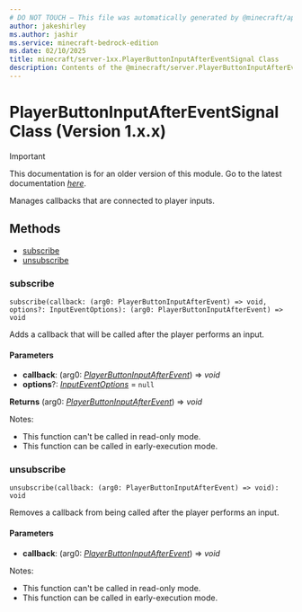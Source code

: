 ```yaml
---
# DO NOT TOUCH — This file was automatically generated by @minecraft/api-docs-generator, to report problems file an issue at https://github.com/Mojang/minecraft-scripting-libraries
author: jakeshirley
ms.author: jashir
ms.service: minecraft-bedrock-edition
ms.date: 02/10/2025
title: minecraft/server-1xx.PlayerButtonInputAfterEventSignal Class
description: Contents of the @minecraft/server.PlayerButtonInputAfterEventSignal class (Version 1.x.x).
---
```

# PlayerButtonInputAfterEventSignal Class (Version 1.x.x)

> [!IMPORTANT]
> This documentation is for an older version of this module. Go to the latest documentation [*here*](../../../scriptapi/minecraft/server/PlayerButtonInputAfterEventSignal.md).

Manages callbacks that are connected to player inputs.

## Methods
- [subscribe](#subscribe)
- [unsubscribe](#unsubscribe)

### **subscribe**
`
subscribe(callback: (arg0: PlayerButtonInputAfterEvent) => void, options?: InputEventOptions): (arg0: PlayerButtonInputAfterEvent) => void
`

Adds a callback that will be called after the player performs an input.

#### **Parameters**
- **callback**: (arg0: [*PlayerButtonInputAfterEvent*](PlayerButtonInputAfterEvent.md)) => *void*
- **options**?: [*InputEventOptions*](InputEventOptions.md) = `null`

**Returns** (arg0: [*PlayerButtonInputAfterEvent*](PlayerButtonInputAfterEvent.md)) => *void*
  
Notes:
- This function can't be called in read-only mode.
- This function can be called in early-execution mode.

### **unsubscribe**
`
unsubscribe(callback: (arg0: PlayerButtonInputAfterEvent) => void): void
`

Removes a callback from being called after the player performs an input.

#### **Parameters**
- **callback**: (arg0: [*PlayerButtonInputAfterEvent*](PlayerButtonInputAfterEvent.md)) => *void*
  
Notes:
- This function can't be called in read-only mode.
- This function can be called in early-execution mode.
